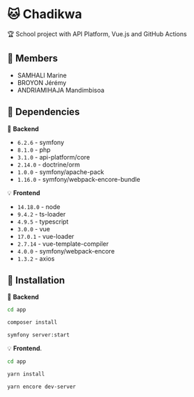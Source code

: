 # 🐱 Chadikwa
🏆 School project with API Platform, Vue.js and GitHub Actions

## 👥 Members
- SAMHALI Marine
- BROYON Jérémy
- ANDRIAMIHAJA Mandimbisoa 
## 🛒 Dependencies

🔌 **Backend**
- ```6.2.6``` - symfony                           
- ```8.1.0``` - php                               
- ```3.1.0``` - api-platform/core                 
- ```2.14.0``` - doctrine/orm                      
- ```1.0.0``` - symfony/apache-pack               
- ```1.16.0``` - symfony/webpack-encore-bundle     

💡 **Frontend**
- ```14.18.0``` - node                              
- ```9.4.2``` - ts-loader                         
- ```4.9.5``` - typescript                        
- ```3.0.0``` - vue                               
- ```17.0.1``` - vue-loader                        
- ```2.7.14``` - vue-template-compiler             
- ```4.0.0``` - symfony/webpack-encore            
- ```1.3.2``` - axios                             

## 💽 Installation

🔌 **Backend**
```bash
cd app
```
```bash
composer install
```
```bash
symfony server:start
```

💡 **Frontend**.
```bash
cd app
```
```bash
yarn install
```
```bash
yarn encore dev-server
```
